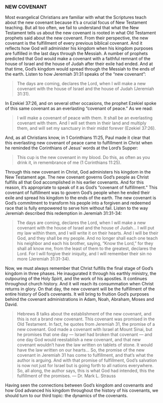 ### NEW COVENANT

Most evangelical Christians are familiar with what the Scriptures teach about the new covenant because it’s a crucial focus of New Testament teaching. But all too often, we fail to understand that what the New Testament tells us about the new covenant is rooted in what Old Testament prophets said about the new covenant. From their perspective, the new covenant is the fulfillment of every previous biblical covenant. And it reflects how God will administer his kingdom when his kingdom purposes are fulfilled in the last days through the Messiah. 
A number of prophets predicted that God would make a covenant with a faithful remnant of the house of Israel and the house of Judah after their exile had ended. And at that time, God’s kingdom would spread through the Messiah to the ends of the earth. Listen to how Jeremiah 31:31 speaks of the “new covenant”: 

> The days are coming, declares the Lord, when I will make a new covenant with the house of Israel and the house of Judah (Jeremiah 31:31). 

In Ezekiel 37:26, and on several other occasions, the prophet Ezekiel spoke of this same covenant as an everlasting “covenant of peace.” As we read: 

> I will make a covenant of peace with them. It shall be an everlasting covenant with them. And I will set them in their land and multiply them, and will set my sanctuary in their midst forever (Ezekiel 37:26).

And, as all Christians know, in 1 Corinthians 11:25, Paul made it clear that this everlasting new covenant of peace came to fulfillment in Christ when he reminded the Corinthians of Jesus’ words at the Lord’s Supper: 

> This cup is the new covenant in my blood. Do this, as often as you drink it, in remembrance of me (1 Corinthians 11:25).

Through this new covenant in Christ, God administers his kingdom in the New Testament age. The new covenant governs God’s people as Christ fulfills all that God accomplished in his earlier covenants. And for this reason, it’s appropriate to speak of it as God’s “covenant of fulfillment.” 
This covenant of fulfillment was to govern God’s people when he ended their exile and spread his kingdom to the ends of the earth. The new covenant is God’s commitment to transform his people into a forgiven and redeemed race that is fully empowered to serve him without fail. Listen to the way Jeremiah described this redemption in Jeremiah 31:31-34:

> The days are coming, declares the Lord, when I will make a new covenant with the house of Israel and the house of Judah… I will put my law within them, and I will write it on their hearts. And I will be their God, and they shall be my people. And no longer shall each one teach his neighbor and each his brother, saying, “Know the Lord,” for they shall all know me, from the least of them to the greatest, declares the Lord. For I will forgive their iniquity, and I will remember their sin no more (Jeremiah 31:31-34).

Now, we must always remember that Christ fulfills the final stage of God’s kingdom in three phases. He inaugurated it through his earthly ministry, the outpouring of the Holy Spirit, and the work of his apostles. It continues throughout church history. And it will reach its consummation when Christ returns in glory. On that day, the new covenant will be the fulfillment of the entire history of God’s covenants. It will bring to fruition God’s purposes behind the covenant administrations in Adam, Noah, Abraham, Moses and David.

> Hebrews 8 talks about the establishment of the new covenant, and this is not a brand new covenant. This covenant was promised in the Old Testament. In fact, he quotes from Jeremiah 31, the promise of a new covenant. God made a covenant with Israel at Mount Sinai, but he promises that one day — Israel had broken that covenant — and one day God would reestablish a new covenant, and that new covenant wouldn’t have the law written on tablets of stone. It would have the law written on our hearts… So, the promise of the new covenant in Jeremiah 31 has come to fulfillment, and that’s what the author is arguing. And with that promise of fulfillment, God’s salvation is now not just for Israel but is going forth to all nations everywhere. So, all along, the author says, this is what God had intended, this the fulfillment of the promises. 
— Dr. Mark L. Strauss

Having seen the connections between God’s kingdom and covenants and how God advanced his kingdom throughout the history of his covenants, we should turn to our third topic: the dynamics of the covenants. 
